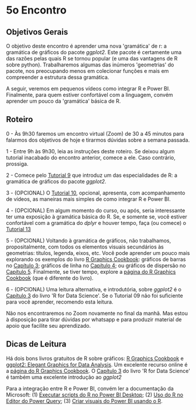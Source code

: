 #  5o Encontro

## Objetivos Gerais

O objetivo deste encontro é aprender uma nova 'gramática' de r: a gramática de gráficos do pacote _ggplot2_. Este pacote é certamente uma das razões pelas quais R se tornou popular (e uma das vantagens de R sobre python). Trabalharemos algumas das inúmeros 'geometrias' do pacote, nos preocupando menos em colecionar funções e mais em compreender a estrutura dessa gramática.

A seguir, veremos em pequenos vídeos como integrar R e Power BI. Finalmente, para quem estiver confortável com a linguagem, convém aprender um pouco da 'gramática' básica de R.

## Roteiro

0 - Às 9h30 faremos um encontro virtual (Zoom) de 30 a 45 minutos para falarmos dos objetivos de hoje e tirarmos dúvidas sobre a semana passada.

1 - Entre 9h às 9h30, leia as instruções deste roteiro. Se deixou algum tutorial inacabado do encontro anterior, comece a ele. Caso contrário, prossiga.

2 - Comece pelo [Tutorial 9](https://github.com/seade-R/programacao-r/blob/master/tutorials/tutorial-09.md) que introduz um das especialidades de R: a gramática de gráficos do pacote _ggplot2_.

3 - (OPCIONAL) O [Tutorial 10](https://github.com/seade-R/programacao-r/blob/master/tutorials/tutorial-08.md), opcional, apresenta, com acompanhamento de vídeos, as maneiras mais simples de como integrar R e Power BI.

4 - (OPCIONAL) Em algum momento do curso, ou após, seria interessante ter uma exposição à gramática básica do R. Se, e somente se, você estiver confortável com a gramática do _dplyr_ e houver tempo, faça (ou comece) o [Tutorial 13](https://github.com/seade-R/programacao-r/blob/master/tutorials/tutorial-13.md)

5 - (OPCIONAL) Voltando à gramática de gráficos, não trabalhamos, propositalmente, com todos os elementos visuais secundários às geometrias: títulos, legenda, eixos, etc. Você pode aprender um pouco mais explorando os exemplos do livro [R Graphics Cookbook](https://r-graphics.org/): gráficos de barras no [Capítulo 3](https://r-graphics.org/chapter-bar-graph); gráficos de linha no [Capítulo 4](https://r-graphics.org/chapter-line-graph); ou gráficos de dispersão no [Capítulo 5](https://r-graphics.org/chapter-scatter). Finalmente, se tiver tempo, explore a [página do R Graphics Cookbook](http://www.cookbook-r.com/Graphs/) (que é diferente do livro).

6 - (OPCIONAL) Uma leitura alternativa, e introdutória, sobre _ggplot2_ é o [Capítulo 3](https://r4ds.had.co.nz/data-visualisation.html) do livro 'R for Data Science'. Se o Tutorial 09 não foi suficiente para você aprender, recomendo esta leitura.

Não nos encontraremos no Zoom novamente no final da manhã. Mas estou à disposição para tirar dúvidas por whatsapp e para produzir material de apoio que facilite seu aprendizado.

## Dicas de Leitura

Há dois bons livros gratuitos de R sobre gráficos: [R Graphics Cookbook](https://r-graphics.org/) e [ggplot2: Elegant Graphics for Data Analysis](https://ggplot2-book.org/). Um excelente recurso online é a [página do R Graphics Cookbook](http://www.cookbook-r.com/Graphs/). O [Capítulo 3](https://r4ds.had.co.nz/data-visualisation.html) do livro 'R for Data Science' é também uma excelente introdução ao _ggplot2_

Para a integração entre R e Power BI, convém ler a documentação da Microsoft: (1) [Executar scripts do R no Power BI Desktop](https://docs.microsoft.com/pt-br/power-bi/connect-data/desktop-r-scripts); (2) [Uso do R no Editor do Power Query](https://docs.microsoft.com/pt-br/power-bi/connect-data/desktop-r-in-query-editor); (3) [Criar visuais do Power BI usando o R](https://docs.microsoft.com/pt-br/power-bi/create-reports/desktop-r-visuals).
